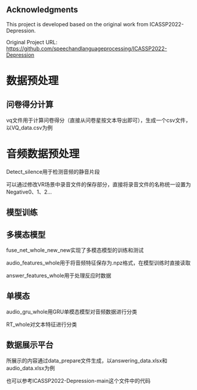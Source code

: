 ## Acknowledgments

This project is developed based on the original work from ICASSP2022-Depression.

Original Project URL: https://github.com/speechandlanguageprocessing/ICASSP2022-Depression

# 数据预处理
## 问卷得分计算
vq文件用于计算问卷得分（直接从问卷星按文本导出即可），生成一个csv文件，以VQ_data.csv为例
# 音频数据预处理
Detect_silence用于检测音频的静音片段

可以通过修改VR场景中录音文件的保存部分，直接将录音文件的名称统一设置为Negative0、1、2...
## 模型训练
## 多模态模型
fuse_net_whole_new_new实现了多模态模型的训练和测试

audio_features_whole用于将音频特征保存为.npz格式，在模型训练时直接读取

answer_features_whole用于处理反应时数据
## 单模态
audio_gru_whole用GRU单模态模型对音频数据进行分类

RT_whole对文本特征进行分类
## 数据展示平台
所展示的内容通过data_prepare文件生成，以answering_data.xlsx和audio_data.xlsx为例

也可以参考ICASSP2022-Depression-main这个文件中的代码


